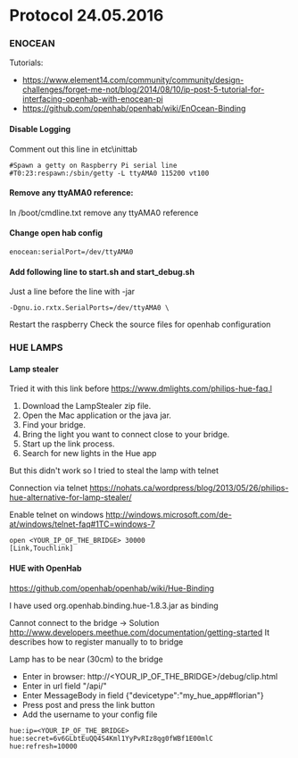 # Protocol 24.05.2016

### ENOCEAN
Tutorials:
 * https://www.element14.com/community/community/design-challenges/forget-me-not/blog/2014/08/10/ip-post-5-tutorial-for-interfacing-openhab-with-enocean-pi
 * https://github.com/openhab/openhab/wiki/EnOcean-Binding

#### Disable Logging
Comment out this line in etc\inittab
```
#Spawn a getty on Raspberry Pi serial line
#T0:23:respawn:/sbin/getty -L ttyAMA0 115200 vt100
```
#### Remove any ttyAMA0 reference:
In /boot/cmdline.txt remove any ttyAMA0 reference

#### Change open hab config
```
enocean:serialPort=/dev/ttyAMA0
```

#### Add following line to start.sh and start_debug.sh
Just a line before the line with -jar
```
-Dgnu.io.rxtx.SerialPorts=/dev/ttyAMA0 \
```

Restart the raspberry
Check the source files for openhab configuration

### HUE LAMPS
#### Lamp stealer
Tried it with this link before
https://www.dmlights.com/philips-hue-faq.l

1) Download the LampStealer zip file.
2) Open the Mac application or the java jar.
3) Find your bridge.
4) Bring the light you want to connect close to your bridge.
5) Start up the link process.
6) Search for new lights in the Hue app

But this didn't work so I tried to steal the lamp with telnet

Connection via telnet
https://nohats.ca/wordpress/blog/2013/05/26/philips-hue-alternative-for-lamp-stealer/

Enable telnet on windows
http://windows.microsoft.com/de-at/windows/telnet-faq#1TC=windows-7
```
open <YOUR_IP_OF_THE_BRIDGE> 30000
[Link,Touchlink]
```

#### HUE with OpenHab
https://github.com/openhab/openhab/wiki/Hue-Binding

I have used org.openhab.binding.hue-1.8.3.jar as binding

Cannot connect to the bridge
-> Solution
http://www.developers.meethue.com/documentation/getting-started
It describes how to register manually to to bridge

Lamp has to be near (30cm) to the bridge

* Enter in browser: http://<YOUR_IP_OF_THE_BRIDGE>/debug/clip.html
* Enter in url field "/api/"
* Enter MessageBody in field {"devicetype":"my_hue_app#florian"}
* Press post and press the link button
* Add the username to your config file
```
hue:ip=<YOUR_IP_OF_THE_BRIDGE>
hue:secret=6v6GLbtEuQQ4S4Kml1YyPvRIz8qg0fWBf1E00mlC
hue:refresh=10000
```
